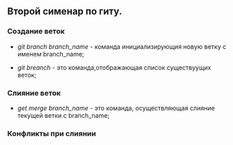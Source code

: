 ## Второй сименар по гиту.

### Создание веток 

* *git branch branch_name* - команда инициализирующия новую ветку с именем branch_name;

* *git breanch* - это команда,отображающая список существуущих веток;
### Слияние веток
* *get merge branch_name* - это команда, осуществляющая слияние текущей ветки с branch_name;
### Конфликты при слиянии
